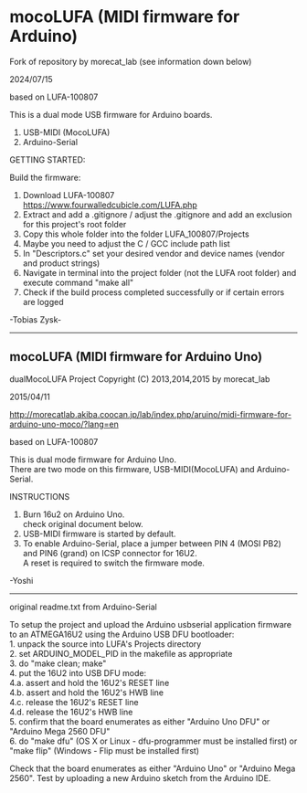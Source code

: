 mocoLUFA (MIDI firmware for Arduino)
======================
Fork of repository by morecat_lab (see information down below)


2024/07/15

based on LUFA-100807

This is a dual mode USB firmware for Arduino boards.
1) USB-MIDI (MocoLUFA)
2) Arduino-Serial

GETTING STARTED:

Build the firmware:

1. Download LUFA-100807 <br/>
	https://www.fourwalledcubicle.com/LUFA.php
2. Extract and add a .gitignore / adjust the .gitignore and add an exclusion for this project's root folder
3. Copy this whole folder into the folder LUFA_100807/Projects
4. Maybe you need to adjust the C / GCC include path list
5. In "Descriptors.c" set your desired vendor and device names (vendor and product strings)
6. Navigate in terminal into the project folder (not the LUFA root folder) and execute command "make all"
7. Check if the build process completed successfully or if certain errors are logged

-Tobias Zysk-

-------------------------------------

mocoLUFA (MIDI firmware for Arduino Uno)
----------------------
dualMocoLUFA Project
Copyright (C) 2013,2014,2015 by morecat_lab

2015/04/11
   
http://morecatlab.akiba.coocan.jp/lab/index.php/aruino/midi-firmware-for-arduino-uno-moco/?lang=en
  
based on LUFA-100807  

This is dual mode firmware for Arduino Uno.  
There are two mode on this firmware, USB-MIDI(MocoLUFA) and Arduino-Serial.  

INSTRUCTIONS  
1. Burn 16u2 on Arduino Uno.  
   check original document below.  
2. USB-MIDI firmware is started by default.  
3. To enable Arduino-Serial, place a jumper between PIN 4 (MOSI PB2) and PIN6 (grand) on ICSP connector for 16U2.  
   A reset is required to switch the firmware mode.  
  
-Yoshi  
  
-------------------------------------
original readme.txt from Arduino-Serial  
  
To setup the project and upload the Arduino usbserial application firmware to an ATMEGA16U2 using the Arduino USB DFU bootloader:  
	1. unpack the source into LUFA's Projects directory  
	2. set ARDUINO_MODEL_PID in the makefile as appropriate  
	3. do "make clean; make"  
	4. put the 16U2 into USB DFU mode:  
	4.a. assert and hold the 16U2's RESET line  
	4.b. assert and hold the 16U2's HWB line  
	4.c. release the 16U2's RESET line  
	4.d. release the 16U2's HWB line  
	5. confirm that the board enumerates as either "Arduino Uno DFU" or "Arduino Mega 2560 DFU"  
	6. do "make dfu" (OS X or Linux - dfu-programmer must be installed first) or "make flip" (Windows - Flip must be installed first)  

Check that the board enumerates as either "Arduino Uno" or "Arduino Mega 2560".  Test by uploading a new Arduino sketch from the Arduino IDE.
